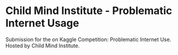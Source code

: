 # Child Mind Institute - Problematic Internet Usage
Submission for the on Kaggle Competition: Problematic Internet Use. Hosted by Child Mind Institute.
